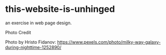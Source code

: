# this-website-is-unhinged
an exercise in web page design.

Photo Credit

Photo by Hristo Fidanov: https://www.pexels.com/photo/milky-way-galaxy-during-nighttime-1252890/

